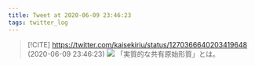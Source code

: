 ```yaml
---
title: Tweet at 2020-06-09 23:46:23
tags: twitter_log
---
```


> [!CITE] https://twitter.com/kaisekiriu/status/1270366640203419648 (2020-06-09 23:46:23)
> ![](https://twitter.com/kaisekiriu/status/1270366640203419648)
> 「実質的な共有原始形質」とは。
